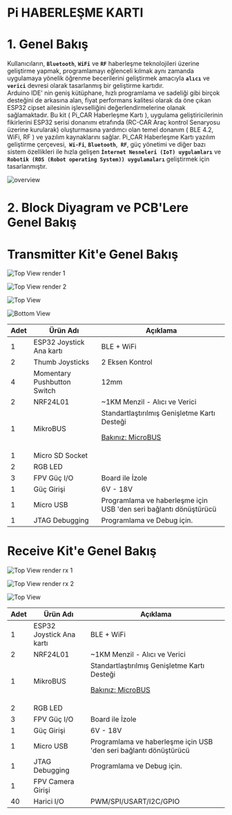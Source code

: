 # Pi HABERLEŞME KARTI

# 1. Genel Bakış
  Kullanıcıların, **``Bluetooth``**, **``WiFi``** ve **``RF``** haberleşme teknolojileri üzerine geliştirme yapmak, programlamayı eğlenceli kılmak aynı zamanda uygulamaya yönelik öğrenme becerilerini geliştirmek amacıyla **``alıcı``** ve **``verici``** devresi olarak tasarlanmış bir geliştirme kartıdır.<br>
Arduino IDE' nin geniş kütüphane, hızlı programlama ve sadeliği gibi birçok desteğini de arkasına alan, fiyat performans kalitesi olarak da öne çıkan ESP32 cipset ailesinin işlevselliğini değerlendirmelerine olanak sağlamaktadır. Bu kit ( Pi_CAR Haberleşme Kartı ), uygulama geliştiricilerinin fikirlerini ESP32 serisi donanımı etrafında (RC-CAR Araç kontrol Senaryosu üzerine kurularak) oluşturmasına yardımcı olan temel donanım ( BLE 4.2, WiFi, RF ) ve yazılım kaynaklarını sağlar. Pi_CAR Haberleşme Kartı yazılım geliştirme çerçevesi,**`` Wi-Fi``**, **``Bluetooth``**,**`` RF``**, güç yönetimi ve diğer bazı sistem özellikleri ile hızla gelişen **``İnternet Nesneleri (IoT) uygulamları``** ve **``Robotik (ROS (Robot operating System)) uygulamaları``** geliştirmek için tasarlanmıştır.

![overview](https://github.com/zafersn/pi_communition_board/blob/master/img/Block%20Diagram4.png)

# 2. Block Diyagram ve PCB'Lere Genel Bakış


# Transmitter Kit'e Genel Bakış
![Top View render 1](https://github.com/zafersn/pi_communition_board/blob/master/img/1.PNG)

![Top View render 2](https://github.com/zafersn/pi_communition_board/blob/master/img/2.PNG)

![Top View](https://github.com/zafersn/pi_communition_board/blob/master/img/12.png)

![Bottom View](https://github.com/zafersn/pi_communition_board/blob/master/img/10.png)

Adet | Ürün Adı | Açıklama
------------|---------| -------------
1 | ESP32 Joystick Ana kartı | BLE + WiFi
2 | Thumb Joysticks | 2 Eksen Kontrol
4 | Momentary Pushbutton Switch | 12mm 
2 | NRF24L01 | ~1KM Menzil - Alıcı ve Verici
1 | MikroBUS | Standartlaştırılmış Genişletme Kartı Desteği  <p>[Bakınız: MicroBUS](https://www.mikroe.com/mikrobus)</p>
1 | Micro SD Socket| 
2 | RGB LED 
3 | FPV Güç I/O | Board ile İzole 
1 | Güç Girişi | 6V - 18V
1 | Micro USB | Programlama ve haberleşme için USB 'den seri bağlantı dönüştürücü
1 | JTAG Debugging | Programlama ve Debug için.


# Receive Kit'e Genel Bakış


![Top View render rx 1](https://github.com/zafersn/pi_communition_board/blob/master/img/4.PNG)

![Top View render rx 2](https://github.com/zafersn/pi_communition_board/blob/master/img/5.PNG)

![Top View](https://github.com/zafersn/pi_communition_board/blob/master/img/15.jpg)


Adet | Ürün Adı | Açıklama
------------|---------| -------------
1 | ESP32 Joystick Ana kartı | BLE + WiFi
2 | NRF24L01 | ~1KM Menzil - Alıcı ve Verici
1 | MikroBUS | Standartlaştırılmış Genişletme Kartı Desteği  <p>[Bakınız: MicroBUS](https://www.mikroe.com/mikrobus)</p>
2 | RGB LED 
3 | FPV Güç I/O | Board ile İzole 
1 | Güç Girişi | 6V - 18V
1 | Micro USB | Programlama ve haberleşme için USB 'den seri bağlantı dönüştürücü
1 | JTAG Debugging | Programlama ve Debug için.
1 | FPV Camera Girişi |
40| Harici I/O | PWM/SPI/USART/I2C/GPIO



